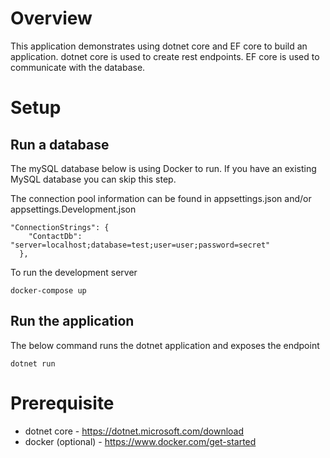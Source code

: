 # Overview 
This application demonstrates using dotnet core and EF core to build an application.
dotnet core is used to create rest endpoints. EF core is used to communicate with the database.

# Setup

## Run a database
The mySQL database below is using Docker to run. If you have an existing MySQL database you can skip this step.

The connection pool information can be found in appsettings.json and/or appsettings.Development.json
```
"ConnectionStrings": {
    "ContactDb": "server=localhost;database=test;user=user;password=secret"
  },
```

To run the development server

`docker-compose up`

## Run the application
The below command runs the dotnet application and exposes the endpoint

`dotnet run`


# Prerequisite

* dotnet core - https://dotnet.microsoft.com/download
* docker (optional) - https://www.docker.com/get-started


